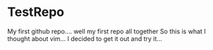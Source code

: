 TestRepo
========

My first github repo.... well my first repo all together
So this is what I thought about vim... I decided to get it out and try it...
